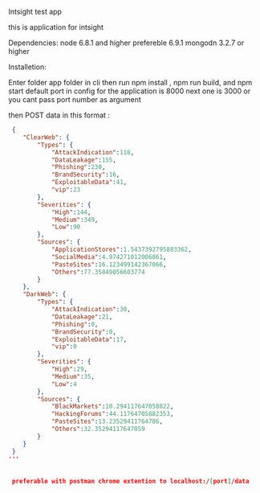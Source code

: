 Intsight test app

this is application for intsight

Dependencies:
node 6.8.1 and higher prefereble 6.9.1
mongodn 3.2.7 or higher

Installetion:

Enter folder app folder in cli then run npm install ,
 npm run build, and npm start default port in config for the application is 8000
 next one is 3000 or you cant pass port number as argument
 
 
 then POST data in this format :
 
```json
 {
 	"ClearWeb": {
 		"Types": {
 			"AttackIndication":118,
 			"DataLeakage":155,
 			"Phishing":230,
 			"BrandSecurity":16,
 			"ExploitableData":41,
 			"vip":23
 		},
 		"Severities": {
 			"High":144,
 			"Medium":349,
 			"Low":90
 		},
 		"Sources": {
 			"ApplicationStores":1.5437392795883362,
 			"SocialMedia":4.974271012006861,
 			"PasteSites":16.123499142367066,
 			"Others":77.35849056603774
 		}
 	},
 	"DarkWeb": {
 		"Types": {
 			"AttackIndication":30,
 			"DataLeakage":21,
 			"Phishing":0,
 			"BrandSecurity":0,
 			"ExploitableData":17,
 			"vip":0
 		},
 		"Severities": {
 			"High":29,
 			"Medium":35,
 			"Low":4
 		},
 		"Sources": {
 			"BlackMarkets":10.294117647058822,
 			"HackingForums":44.11764705882353,
 			"PasteSites":13.23529411764706,
 			"Others":32.35294117647059
 		}
 	}
 }
'''
 
 
 preferable with postman chrome extention to localhost:/[port]/data
 
 
 


